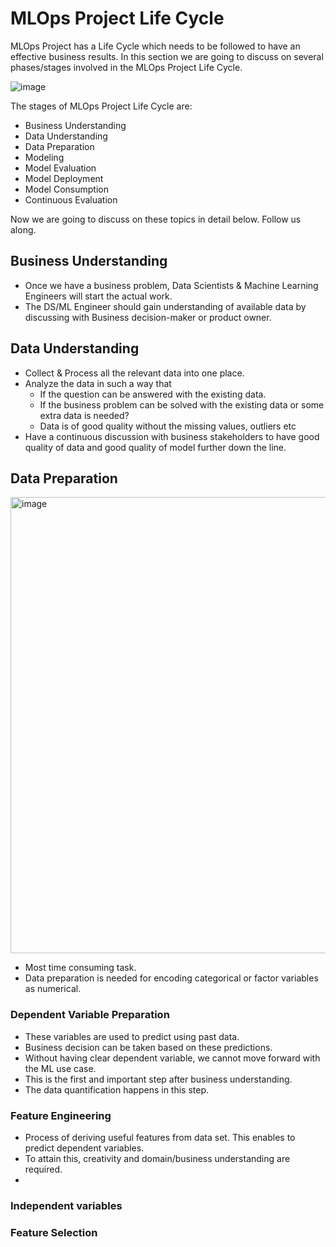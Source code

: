 # MLOps Project Life Cycle

MLOps Project has a Life Cycle which needs to be followed to have an effective business results. In this section we are going to discuss on several phases/stages involved in the MLOps Project Life Cycle.

![image](https://user-images.githubusercontent.com/19406666/206919780-59fae1bd-7b96-4065-8431-10950e0e8696.png)

The stages of MLOps Project Life Cycle are:
- Business Understanding
- Data Understanding
- Data Preparation
- Modeling
- Model Evaluation
- Model Deployment
- Model Consumption
- Continuous Evaluation

Now we are going to discuss on these topics in detail below. Follow us along.

## Business Understanding
- Once we have a business problem, Data Scientists & Machine Learning Engineers will start the actual work.
- The DS/ML Engineer should gain understanding of available data by discussing with Business decision-maker or product owner.

## Data Understanding
- Collect & Process all the relevant data into one place.
- Analyze the data in such a way that 
  - If the question can be answered with the existing data.
  - If the business problem can be solved with the existing data or some extra data is needed?
  - Data is of good quality without the missing values, outliers etc
- Have a continuous discussion with business stakeholders to have good quality of data and good quality of model further down the line.

## Data Preparation
<img width="730" alt="image" src="https://user-images.githubusercontent.com/19406666/207285176-c4b90b18-1afb-4243-a4fc-27c67cdf38db.png">

- Most time consuming task.
- Data preparation is needed for encoding categorical or factor variables as numerical.
### Dependent Variable Preparation
- These variables are used to predict using past data.
- Business decision can be taken based on these predictions.
- Without having clear dependent variable, we cannot move forward with the ML use case.
- This is the first and important step after business understanding.
- The data quantification happens in this step.

### Feature Engineering
- Process of deriving useful features from data set. This enables to predict dependent variables.
- To attain this, creativity and domain/business understanding are required.
- 
### Independent variables
### Feature Selection

